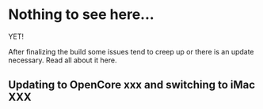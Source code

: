 # Nothing to see here...

YET!

After finalizing the build some issues tend to creep up or there is an update necessary. Read all about it here.

## Updating to OpenCore xxx and switching to iMac XXX

